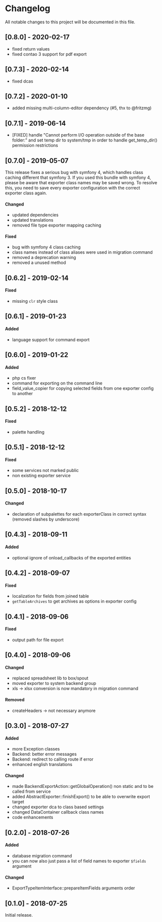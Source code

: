 # Changelog
All notable changes to this project will be documented in this file.

## [0.8.0] - 2020-02-17
- fixed return values
- fixed contao 3 support for pdf export

## [0.7.3] - 2020-02-14
- fixed dcas

## [0.7.2] - 2020-01-10
- added missing multi-column-editor dependency (#5, thx to @fritzmg)

## [0.7.1] - 2019-06-14

* [FIXED] handle "Cannot perform I/O operation outside of the base folder:" and set temp dir to system/tmp in order to handle get_temp_dir() permission restrictions 

## [0.7.0] - 2019-05-07

This release fixes a serious bug with symfony 4, which handles class caching different that symfony 3. If you used this bundle with symfony 4, please be aware that exporter class names may be saved wrong. To resolve this, you need to save every exporter configuration with the correct exporter class again.

#### Changed
* updated dependencies
* updated translations
* removed file type exporter mapping caching 

#### Fixed
* bug with symfony 4 class caching
* class names instead of class aliases were used in migration command
* removed a deprecation warning
* removed a unused method

## [0.6.2] - 2019-02-14

#### Fixed
- missing `clr` style class

## [0.6.1] - 2019-01-23

#### Added
- language support for command export

## [0.6.0] - 2019-01-22

#### Added
- php cs fixer
- command for exporting on the command line
- field_value_copier for copying selected fields from one exporter config to another

## [0.5.2] - 2018-12-12

#### Fixed
- palette handling

## [0.5.1] - 2018-12-12

#### Fixed
- some services not marked public
- non existing exporter service

## [0.5.0] - 2018-10-17

#### Changed
- declaration of subpalettes for each exporterClass in correct syntax (removed slashes by underscore)

## [0.4.3] - 2018-09-11

#### Added
- optional ignore of onload_callbacks of the exported entities

## [0.4.2] - 2018-09-07

#### Fixed
- localization for fields from joined table
- `getTableArchives` to get archives as options in exporter config

## [0.4.1] - 2018-09-06

#### Fixed
- output path for file export

## [0.4.0] - 2018-09-06

#### Changed
- replaced spreadsheet lib to box/spout
- moved exporter to system backend group
- xls -> xlsx conversion is now mandatory in migration command

#### Removed
- createHeaders -> not necessary anymore

## [0.3.0] - 2018-07-27

#### Added
- more Exception classes
- Backend: better error messages
- Backend: redirect to calling route if error
- enhanced english translations

#### Changed
- made BackendExportAction::getGlobalOperation() non static and to be called from service
- added AbstractExporter::finishExport() to be able to overwrite export target
- changed exporter dca to class based settings
- changed DataContainer callback class names
- code enhancements

## [0.2.0] - 2018-07-26

#### Added 
- database migration command
- you can now also just pass a list of field names to exporter `$fields` argument

#### Changed
- ExportTypeItemInterface::prepareItemFields arguments order

## [0.1.0] - 2018-07-25

Initial release.
